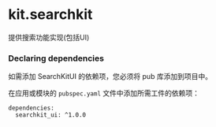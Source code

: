 # kit.searchkit

提供搜索功能实现(包括UI)

### Declaring dependencies
如需添加 SearchKitUI 的依赖项，您必须将 pub 库添加到项目中。

在应用或模块的 `pubspec.yaml` 文件中添加所需工件的依赖项：

```
dependencies:
  searchkit_ui: ^1.0.0
```
